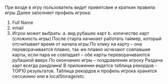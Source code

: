 При входе в игру пользователь видит приветсвие и краткие правила игры
Далее заполняет профиль игрока:
1. Full Name
2. email
3. Игрок может выбрать:
a. вид рубашек карт
b. количество карт (сложность игры)
После старта начинает работать таймер, который отсчитывает время от начала игры
По клику на карту – она переворачивается плавно, так же плавно исчезают совпавшие карты, если пара не совпадает – обе карты переворачиваются рубашкой вверх
По окончанию игры – поздравление игроку
Раздача карт всегда рандомна!
В приложении ведется таблица рекордов - ТОP10 результатов.
Таблица рекордов и профиль игрока хранятся сессионно или в localStorage/etc.